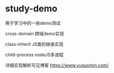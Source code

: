 # study-demo
用于学习中的一些demo测试

cross-domain 跨域demo实现

class-inherit JS类的继承实现

child-process nodeJS多进程

详细实现解析可见博客 https://www.yuguomin.com/